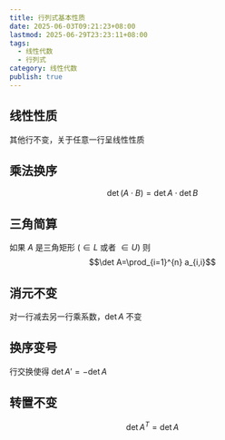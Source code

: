 ```yaml
---
title: 行列式基本性质
date: 2025-06-03T09:21:23+08:00
lastmod: 2025-06-29T23:23:11+08:00
tags:
  - 线性代数
  - 行列式
category: 线性代数
publish: true
---
```


## 线性性质

其他行不变，关于任意一行呈线性性质

## 乘法换序

$$
\det\left(A \cdot B\right)=\det A\cdot \det B
$$

## 三角简算

如果 $A$ 是三角矩形 ($\in L$ 或者 $\in U$)
则 $$\det A=\prod_{i=1}^{n} a_{i,i}$$

## 消元不变

对一行减去另一行乘系数，$\det A$ 不变

## 换序变号

行交换使得 $\det A'=-\det A$

## 转置不变

$$
\det A^{T}=\det A
$$


